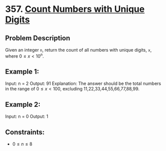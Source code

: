 # 357. [Count Numbers with Unique Digits](https://leetcode.com/problems/count-numbers-with-unique-digits/description/)

## Problem Description

Given an integer `n`, return the count of all numbers with unique digits, `x`, where $0 \leq x < 10^n$.

## Example 1:

Input: n = 2
Output: 91
Explanation: The answer should be the total numbers in the range of $0 \leq x < 100$, excluding 11,22,33,44,55,66,77,88,99.

## Example 2:

Input: n = 0
Output: 1

## Constraints:

- $0 \leq n \leq 8$
